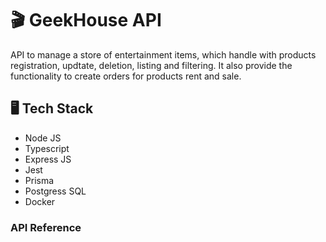 # 🎬 GeekHouse API

API to manage a store of entertainment items, which handle with products registration, updtate, deletion, listing and filtering. It also provide the functionality to create orders for products rent and sale.

## 🖥 Tech Stack
- Node JS
- Typescript
- Express JS
- Jest
- Prisma
- Postgress SQL
- Docker

### API Reference
